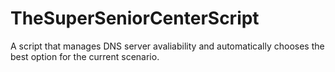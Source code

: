 # TheSuperSeniorCenterScript
A script that manages DNS server avaliability and automatically chooses the best option for the current scenario.
